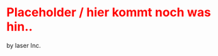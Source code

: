 # <title>Placeholder</title>
# <span style="color: red">Placeholder / hier kommt noch was hin..</span>
by laser Inc.
